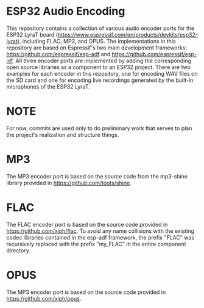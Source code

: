 # ESP32 Audio Encoding

This repository contains a collection of various audio encoder ports for the ESP32 LyraT board (https://www.espressif.com/en/products/devkits/esp32-lyrat), including FLAC, MP3, and OPUS. The implementations in this repository are based on Espressif's two main development frameworks: https://github.com/espressif/esp-adf and https://github.com/espressif/esp-idf. All three encoder ports are implemented by adding the corresponding open source libraries as a component to an ESP32 project. There are two examples for each encoder in this repository, one for encoding WAV files on the SD card and one for encoding live recordings generated by the built-in microphones of the ESP32 LyraT.

# NOTE
For now, commits are used only to do preliminary work that serves to plan the project's realization and structure things.

# MP3

The MP3 encoder port is based on the source code from the mp3-shine library provided in https://github.com/toots/shine.

# FLAC

The FLAC encoder port is based on the source code provided in https://github.com/xiph/flac. To avoid any name collisions with the existing codec libraries contained in the esp-adf framework, the prefix "FLAC" was recursively replaced with the prefix "my_FLAC" in the entire component directory.

# OPUS

The MP3 encoder port is based on the source code provided in https://github.com/xiph/opus.

